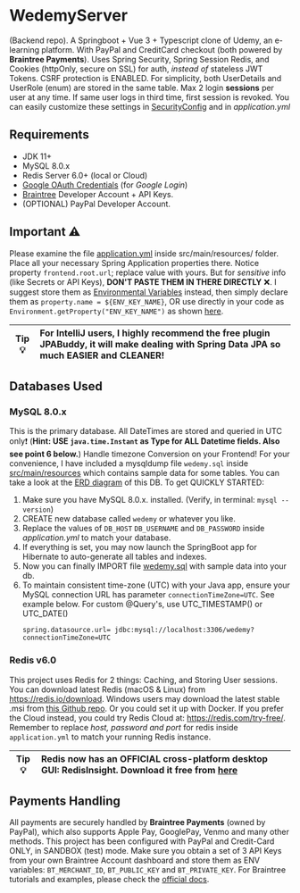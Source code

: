 # WedemyServer

(Backend repo). A Springboot + Vue 3 + Typescript clone of Udemy, an e-learning platform. With PayPal and CreditCard
checkout (both powered by **Braintree Payments**). Uses Spring Security, Spring Session Redis, and Cookies (httpOnly,
secure on SSL) for auth, _instead of_ stateless JWT Tokens. CSRF protection is ENABLED. For simplicity, both UserDetails
and UserRole (enum) are stored in the same table. Max 2 login **sessions** per user at any time. If same user logs in
third time, first session is revoked. You can easily customize these settings
in [SecurityConfig](src/main/java/com/davistiba/wedemyserver/config/SecurityConfig.java) and in _application.yml_

## Requirements

- JDK 11+
- MySQL 8.0.x
- Redis Server 6.0+ (local or Cloud)
- [Google OAuth Credentials](https://console.developers.google.com/apis/credentials) (for _Google Login_)
- [Braintree](https://developer.paypal.com/braintree/docs) Developer Account + API Keys.
- (OPTIONAL) PayPal Developer Account.

## Important ⚠

Please examine the file [application.yml](src/main/resources/application.yml) inside src/main/resources/ folder. Place
all your necessary Spring Application properties there. Notice property `frontend.root.url`; replace value with yours.
But for _sensitive_ info (like Secrets or API Keys), **DON'T PASTE THEM IN THERE DIRECTLY** ❌. I suggest store them
as [Environmental Variables](https://www.baeldung.com/properties-with-spring) instead, then simply declare them
as `property.name = ${ENV_KEY_NAME}`, OR use directly in your code as `Environment.getProperty("ENV_KEY_NAME")`
as shown [here](src/main/java/com/davistiba/wedemyserver/config/BraintreeConfig.java).

| Tip 💡 | For IntelliJ users, I highly recommend the free plugin JPABuddy, it will make dealing with Spring Data JPA so much EASIER and CLEANER! |
|---------|:---------------------------------------------------------------------|

## Databases Used

### MySQL 8.0.x

This is the primary database. All DateTimes are stored and queried in UTC only❗ (**Hint:
USE `java.time.Instant` as Type for ALL Datetime fields. Also see point 6 below.**) Handle timezone Conversion on your
Frontend! For your convenience, I have included a mysqldump file `wedemy.sql`
inside [src/main/resources](src/main/resources) which contains sample data for some tables. You can take a look at
the [ERD diagram](src/main/resources/wedemy_db_erd.png) of this DB. To get QUICKLY STARTED:

1. Make sure you have MySQL 8.0.x. installed. (Verify, in terminal: `mysql --version`)
2. CREATE new database called `wedemy` or whatever you like.
3. Replace the values of `DB_HOST` `DB_USERNAME` and `DB_PASSWORD` inside _application.yml_ to match your database.
4. If everything is set, you may now launch the SpringBoot app for Hibernate to auto-generate all tables and indexes.
5. Now you can finally IMPORT file [wedemy.sql](src/main/resources/wedemy.sql) with sample data into your db.
6. To maintain consistent time-zone (UTC) with your Java app, ensure your MySQL connection URL has
   parameter `connectionTimeZone=UTC`. See example below. For custom @Query's, use UTC_TIMESTAMP() or UTC_DATE()
   ```properties
   spring.datasource.url= jdbc:mysql://localhost:3306/wedemy?connectionTimeZone=UTC
   ```

### Redis v6.0

This project uses Redis for 2 things: Caching, and Storing User sessions. You can download latest Redis (macOS & Linux)
from https://redis.io/download. Windows users may download the latest stable .msi
from [this Github repo](https://github.com/tporadowski/redis/releases). Or you could set it up with Docker. If you
prefer the Cloud instead, you could try Redis Cloud at: https://redis.com/try-free/. Remember to replace _host, password
and port_ for redis inside `application.yml` to match your running Redis instance.

| Tip 💡 | Redis now has an OFFICIAL cross-platform desktop GUI: RedisInsight. Download it free from [here](https://redis.com/redis-enterprise/redis-insight/) |
|---------|:---------------------------------------------------------------------|

## Payments Handling

All payments are securely handled by **Braintree Payments** (owned by PayPal), which also supports Apple Pay, GooglePay,
Venmo and many other methods. This project has been configured with PayPal and Credit-Card ONLY, in SANDBOX (test) mode.
Make sure you obtain a set of 3 API Keys from your own Braintree Account dashboard and store them as ENV
variables: `BT_MERCHANT_ID`, `BT_PUBLIC_KEY` and `BT_PRIVATE_KEY`. For Braintree tutorials and examples, please check
the [official docs](https://developer.paypal.com/braintree/docs).

